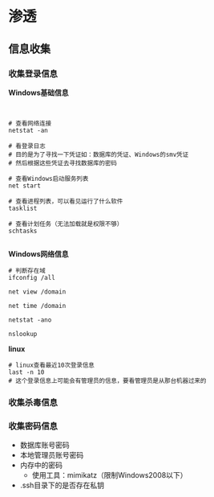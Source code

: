 # 渗透

## 信息收集

### 收集登录信息

**Windows基础信息**

```nginx


# 查看网络连接
netstat -an

# 看登录日志
# 目的是为了寻找一下凭证如：数据库的凭证、Windows的smv凭证
# 然后根据这些凭证去寻找数据库的密码

# 查看Windows启动服务列表
net start

# 查看进程列表，可以看见运行了什么软件
tasklist

# 查看计划任务（无法加载就是权限不够）
schtasks


```

**Windows网络信息**

```nginx
# 判断存在域
ifconfig /all

net view /domain

net time /domain

netstat -ano

nslookup
```

**linux**

```nginx
# linux查看最近10次登录信息
last -n 10
# 这个登录信息上可能会有管理员的信息，要看管理员是从那台机器过来的
```



### 收集杀毒信息



### 收集密码信息

-   数据库账号密码
-   本地管理员账号密码
-   内存中的密码
    -   使用工具：mimikatz（限制Windows2008以下）
-   .ssh目录下的是否存在私钥